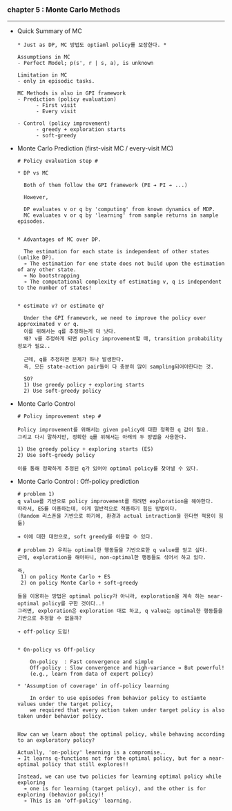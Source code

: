 ### chapter 5 : Monte Carlo Methods

---

- Quick Summary of MC 

      * Just as DP, MC 방법도 optiaml policy를 보장한다. *

      Assumptions in MC
      - Perfect Model; p(s', r | s, a), is unknown

      Limitation in MC 
      - only in episodic tasks.

      MC Methods is also in GPI framework
      - Prediction (policy evaluation)
            - First visit
            - Every visit
  
      - Control (policy improvement)
            - greedy + exploration starts
            - soft-greedy       
  

- Monte Carlo Prediction (first-visit MC / every-visit MC)

      # Policy evaluation step #

      * DP vs MC
  
        Both of them follow the GPI framework (PE ➔ PI ➔ ...)
  
        However,
  
        DP evaluates v or q by 'computing' from known dynamics of MDP.
        MC evaluates v or q by 'learning' from sample returns in sample episodes.


      * Advantages of MC over DP.
  
        The estimation for each state is independent of other states (unlike DP).
        ➔ The estimation for one state does not build upon the estimation of any other state.
        ➔ No bootstrapping
        ➔ The computational complexity of estimating v, q is independent to the number of states!


      * estimate v? or estimate q?

        Under the GPI framework, we need to improve the policy over approximated v or q.
        이를 위해서는 q를 추정하는게 더 낫다.
        왜? v를 추정하게 되면 policy improvement할 때, transition probability 정보가 필요.. 
            
        근데, q를 추정하면 문제가 하나 발생한다.
        즉, 모든 state-action pair들이 다 충분히 많이 sampling되어야한다는 것.
  
        SO?
        1) Use greedy policy + exploring starts
        2) Use soft-greedy policy


- Monte Carlo Control

      # Policy improvement step #

      Policy improvement를 위해서는 given policy에 대한 정확한 q 값이 필요.
      그리고 다시 말하지만, 정확한 q를 위해서는 아래의 두 방법을 사용한다.

      1) Use greedy policy + exploring starts (ES)
      2) Use soft-greedy policy
    
      이를 통해 정확하게 추정된 q가 있어야 optimal policy를 찾아낼 수 있다.


- Monte Carlo Control : Off-policy prediction


      # problem 1)
      q value를 기반으로 policy improvement를 하려면 exploration을 해야한다.
      따라서, ES를 이용하는데, 이게 일반적으로 적용하기 힘든 방법이다.
      (Random 리스폰을 기반으로 하기에, 환경과 actual intraction을 한다면 적용이 힘듦)

      ➔ 이에 대한 대안으로, soft greedy를 이용할 수 있다.

      # problem 2) 우리는 optimal한 행동들을 기반으로한 q value를 얻고 싶다.
      근데, exploration을 해야하니, non-optimal한 행동들도 섞어서 하고 있다.
  
      즉,
       1) on policy Monte Carlo + ES
       2) on policy Monte Carlo + soft-greedy

      들을 이용하는 방법은 optimal policy가 아니라, exploration을 계속 하는 near-optimal policy를 구한 것이다..!
      그러면, exploration은 exploration 대로 하고, q value는 optimal한 행동들을 기반으로 추정할 수 없을까?

      ➔ off-policy 도입!


      * On-policy vs Off-policy

          On-policy  : Fast convergence and simple
          Off-policy : Slow convergence and high-variance ➔ But powerful! 
          (e.g., learn from data of expert policy)
    
      * 'Assumption of coverage' in off-policy learning

          In order to use episodes from behavior policy to estiamte values under the target policy,
          we required that every action taken under target policy is also taken under behavior policy. 


      How can we learn about the optimal policy, while behaving according to an exploratory policy?

      Actually, 'on-policy' learning is a compromise..
      ➔ It learns q-functions not for the optimal policy, but for a near-optimal policy that still explores!!

      Instead, we can use two policies for learning optimal policy while exploring
        ➔ one is for learning (target policy), and the other is for exploring (behavior policy)!
        ➔ This is an 'off-policy' learning.

  

      
          



    

            
